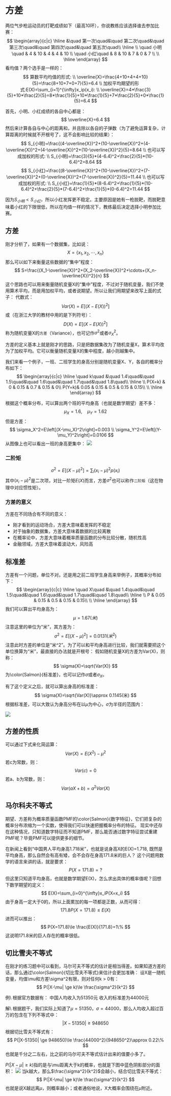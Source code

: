 # 方差

两位气步枪运动员的打靶成绩如下（最高10环），你说教练应该选择谁去参加比赛：
$$
\begin{array}{c|c}
    \hline
    &\quad 第一次\quad&\quad 第二次\quad&\quad 第三次\quad&\quad 第四次\quad&\quad 第五次\quad\\
    \hline
    \\
    \quad 小明\quad & 4 & 10 & 4 & 4 & 10 \\
    \quad 小红\quad & 8 & 10 & 7 & 0 & 7 \\
    \\
    \hline
\end{array}
$$
看均值？两个选手是一样的：
$$
算数平均均值的形式: \\
\overline{X}=\frac{4+10+4+4+10}{5}=\frac{8+10+7+0+7}{5}=6.4 \\
加权平均期望的形式:E(X)=\sum_{i=1}^{\infty}x_ip(x_i):  \\
\overline{X}=4*\frac{3}{5}+10*\frac{2}{5}=8*\frac{1}{5}+10*\frac{1}{5}+7*\frac{2}{5}+0*\frac{1}{5}=6.4
$$


首先，小明、小红成绩的各自中心都是：
$$
\overline{X}=6.4
$$
然后来计算各自与中心的距离和，并且除以各自的子弹数（为了避免运算复杂，计算距离的时候就不开根号了，这不会影响比较的结果）：
$$
S_{小明}=\frac{(4-\overline{X})^2+(10-\overline{X})^2+(4-\overline{X})^2+(4-\overline{X})^2+(10-\overline{X})^2}{5}=8.64  \\
也可以写成加权的形式: \\
S_{小明}=\frac{3}{5}*(4-6.4)^2+\frac{2}{5}*(10-6.4)^2=8.64
$$
$$
S_{小红}=\frac{(8-\overline{X})^2+(10-\overline{X})^2+(7-\overline{X})^2+(0-\overline{X})^2+(7-\overline{X})^2}{5}=11.44  \\
也可以写成加权的形式: \\
S_{小红}=\frac{1}{5}*(8-6.4)^2+\frac{1}{5}*(10-6.4)^2+\frac{2}{5}*(7-6.4)^2+\frac{1}{5}*(0-6.4)^2=11.44
$$

因为$S_{小明} < S_{小红}$，所以小红发挥更不稳定。主要原因是她有一枪脱靶，而脱靶意味着小红的下限很低，所以在均值一样的情况下，教练最后决定选择小明参加比赛。


## 方差
刚才分析了，如果有一个数据集，比如说：
$$
X=\{x_1,x_2,\cdots,x_n\}
$$
那么可以如下来衡量这些数据的“集中”程度：
$$
S=\frac{(X_1-\overline{X})^2+(X_2-\overline{X})^2+\cdots+(X_n-\overline{X})^2}{n}
$$
这个思路也可以用来衡量随机变量X的“集中”程度，不过对于随机变量，我们不使用算术平均，而是用加权平均，或者说期望。所以让我们用期望来改写上面的式子：
代数式：
$$
Var(X)=E\left[\Big(X-E(X)\Big)^2\right]
$$
或（在浙江大学的教材中用的是下列符号）：
$$
D(X)=E\left[\Big(X-E(X)\Big)^2\right]
$$
称为随机变量X的`方差`（Variance），也可记作$\sigma^2$或者$\sigma_X^2$。

方差的定义基本上就是刚才的思路，只是把数据集改为了随机变量X，算术平均改为了加权平均。它可以衡量随机变量X的集中程度，越小则越集中。

我们来看一个例子，一班、二班学生的身高分别是随机变量X、Y，各自的概率分布如下：
$$
\begin{array}{c|c}
    \hline
    \quad k\quad &\quad 1.4\quad&\quad 1.5\quad&\quad 1.6\quad&\quad 1.7\quad&\quad 1.8\quad\\
    \hline
    \\
    P(X=k) & 0 & 0.15 & 0.7 & 0.15 & 0\\
    P(Y=k)& 0.05 & 0.15 & 0.5 & 0.15 & 0.15\\
    \\
    \hline
\end{array}
$$

根据这个概率分布，可以算出两个班的平均身高（也就是数学期望）差不多：
$$
\mu_X=1.6,\quad \mu_Y=1.62
$$
但是方差：
$$
\sigma_X^2=E\left[(X-\mu_X)^2\right]=0.003  \\
\sigma_Y^2=E\left[(Y-\mu_Y)^2\right]=0.0106
$$
从图像上也可以看出一班的身高更集中：
![](./probability_离散_方差/4.svg)
### 二阶矩
$$
\sigma^2=E\left[(X-\mu)^2\right]=\sum_{i}(x_i-\mu)^2p(x_i)
$$
其中$(x_i-\mu)^2$是二次项，对比一阶矩$E(X)$而言，方差$\sigma^2$也可以称作`二阶矩`（这在物理中对应惯性矩）。

### 方差的意义
方差在不同场合有不同的意义：
- 刚才看到的运动场合，方差大意味着发挥的不稳定
- 对于抽象的数据集，方差大意味着数据的比较离散
- 在概率论中，方差大意味着概率质量函数的分布比较分散，随机性高
- 金融领域，方差大意味着波动大，风险高


## 标准差
方差有一个问题，单位不对。还是用之前二班学生身高来举例子，其概率分布如下：
$$
\begin{array}{c|c}
    \hline
    \quad X\quad &\quad 1.4\quad&\quad 1.5\quad&\quad 1.6\quad&\quad 1.7\quad&\quad 1.8\quad\\
    \hline
    \\
    P & 0.05 & 0.15 & 0.5 & 0.15 & 0.15\\
    \\
    \hline
\end{array}
$$
我们可以算出平均身高为：
$$
\mu=1.67(米)
$$
注意这里的单位为“米”，其方差为：
$$
\sigma^2=E\left[\Big(X-\mu\Big)^2\right]=0.0131(米^2)
$$
注意此时方差的单位是“米^2”。为了可以和平均身高进行比较，我们就需要把这个单位换算为“米”，最直接的办法就是开根号：
假如随机变量X的方差为Var(X)，则称：
$$
\sigma(X)=\sqrt{Var(X)}
$$
为\color{Salmon}{标准差}，也可以记作$\sigma$或者$\sigma_X$。

有了这个定义之后，就可以算出身高的标准差：
$$
\sigma(X)=\sqrt{Var(X)}\approx 0.1145(米)
$$
根据标准差，可以大致认为身高分布在以$\mu$为中心，$\sigma$为半径的范围内：

![](./probability_离散_方差/5.png)

## 方差的性质
可以通过下式来化简运算：
$$
Var(X)=E\left(X^2\right)-\mu^2
$$
若c为常数，则：
$$
Var(c)=0
$$
若a、b为常数，则：
$$
Var(aX+b)=a^2Var(X)
$$

## 马尔科夫不等式
期望、方差称为概率质量函数PMF的\color{Salmon}{数字特征}，它们把复杂的概率分布浓缩为一个实数，使得我们可以快速把握概率分布的特征。
现实中还存在这种情况，只知道数字特征而不知道PMF，那么能否通过数字特征尝试重建PMF呢？毕竟PMF可以提供更多的细节。

在新闻上看到“中国男人平均身高1.718米”，也就是说身高X的E(X)=1.718, 既然是平均身高，那么自然会有高有矮，会不会存在身高171.8米的巨人？
这个问题用数学的语言来讲的话，就是要求：
$$
P(X=171.8)=?
$$
但这里只知道平均身高，也就是数学期望E(X)，怎么求出具体的概率值呢？回想下数学期望的定义：
$$
E(X)=\sum_{i=0}^{\infty}x_iP(X=x_i)
$$
由于身高一定大于0的，所以上面累加的每一项都是正数，从而可得：
$$
171.8 P(X=171.8)\le E(X)
$$
进而可以推出：
$$
P(X=171.8)\le \frac{E(X)}{171.8}=1\%
$$
这说明171.8米的巨人存在的概率很低。

## 切比雪夫不等式
在刚才的练习题中可以看到，马尔可夫不等式的估计是相当得差。如果知道方差的话，那么通过\color{Salmon}{切比雪夫不等式}来估计会更加准确：
设X是一随机变量，均值\mu和方差\sigma^2有限，则对任何k > 0有：
$$
P(|X-\mu| \ge k)\le \frac{\sigma^2}{k^2}
$$

例\ 根据官方数据有：
中国人均收入为51350元
收入的标准差为44000元

解\ 根据题干，我们实际上知道了$\mu=51350$，$\sigma=44000$，那么人均收入超过百万的包含在下列不等式中：
$$
|X-51350| \ge 948650
$$
根据切比雪夫不等式有：
$$
P(|X-51350| \ge 948650)\le \frac{44000^2}{948650^2}\approx 0.22\%
$$
也就是千分之二左右，比之前的马尔可夫不等式估计出来的值要小多了。

$P(|X-\mu| \ge k)$指的是与\mu距离大于k的概率，也就是下图中蓝色阴影部分的面积：
![](./probability_离散_方差/6.svg)
当k越大，那么$\frac{\sigma^2}{k^2}$会越小，结合切比雪夫不等式：
$$
P(|X-\mu| \ge k)\le \frac{\sigma^2}{k^2}
$$
也就是说X越远离$\mu$，则概率越小；或者通俗地说，X大概率会围绕在$\mu$附近。